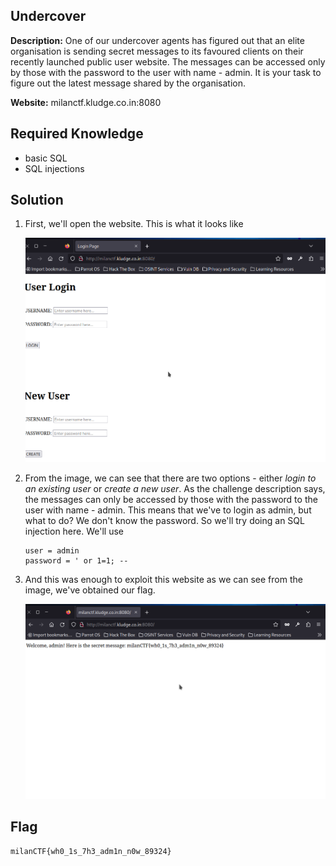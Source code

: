 ## Undercover
**Description:** One of our undercover agents has figured out that an elite organisation is sending secret messages to its favoured clients on their recently launched public user website. The messages can be accessed only by those with the password to the user with name - admin. It is your task to figure out the latest message shared by the organisation.

**Website:** milanctf.kludge.co.in:8080

## Required Knowledge
 - basic SQL
 - SQL injections

## Solution
1. First, we'll open the website. This is what it looks like
   
   ![Website](Website.png)

2. From the image, we can see that there are two options - either *login to an existing user* or *create a new user*. As the challenge description says, the messages can only be accessed by those with the password to the user with name - admin. This means that we've to login as admin, but what to do? We don't know the password. So we'll try doing an SQL injection here. We'll use
   ```
   user = admin
   password = ' or 1=1; --
   ```

3. And this was enough to exploit this website as we can see from the image, we've obtained our flag.

   ![flag](Flag.png)

## Flag

`milanCTF{wh0_1s_7h3_adm1n_n0w_89324}`
